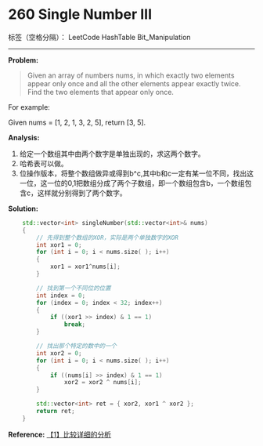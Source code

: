 ﻿# 260 Single Number III

标签（空格分隔）： LeetCode HashTable Bit_Manipulation

---

**Problem:**
>   Given an array of numbers nums, in which exactly two elements appear only once and all the other elements appear exactly twice. Find the two elements that appear only once.
>
For example:
>
Given nums = [1, 2, 1, 3, 2, 5], return [3, 5].

**Analysis:**

 1. 给定一个数组其中由两个数字是单独出现的，求这两个数字。
 2. 哈希表可以做。
 3. 位操作版本，将整个数组做异或得到b^c,其中b和c一定有某一位不同，找出这一位，这一位的0,1把数组分成了两个子数组，即一个数组包含b，一个数组包含c，这样就分别得到了两个数字。

**Solution:**
```cpp
	std::vector<int> singleNumber(std::vector<int>& nums)
	{
		// 先得到整个数组的XOR，实际是两个单独数字的XOR
		int xor1 = 0;
		for (int i = 0; i < nums.size( ); i++)
		{
			xor1 = xor1^nums[i];
		}

		// 找到第一个不同位的位置
		int index = 0;
		for (index = 0; index < 32; index++)
		{
			if ((xor1 >> index) & 1 == 1)
				break;
		}

		// 找出那个特定的数中的一个
		int xor2 = 0;
		for (int i = 0; i < nums.size( ); i++)
		{
			if ((nums[i] >> index) & 1 == 1)
				xor2 = xor2 ^ nums[i];
		}

		std::vector<int> ret = { xor2, xor1 ^ xor2 };
		return ret;
	}
```
 
 **Reference:**
 [【1】比较详细的分析][1]


  [1]: http://fisherlei.blogspot.jp/2015/10/leetcode-single-number-iii-solution.html